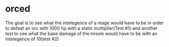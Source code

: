 # orced
The goal is to see what the intelegence of a mage would have to be in order to defeat an orc with 1000 hp with a static multiplier(Test #1) and another test to see what the base damage of the missle would have to be with an intelegence of 10(test #2)
